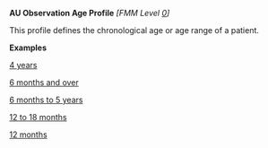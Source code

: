 **AU Observation Age Profile** *[FMM Level [0](http://build.fhir.org/versions.html#maturity)]*

This profile defines the chronological age or age range of a patient.

**Examples**

[4 years](Observation-observation-age-example-4years.html)

[6 months and over](Observation-observation-age-example-6monthsandover.html)

[6 months to 5 years](Observation-observation-age-example-6monthsto5years.html)

[12 to 18 months](Observation-observation-age-example-12-18months.html)

[12 months](Observation-observation-age-example-12months.html)